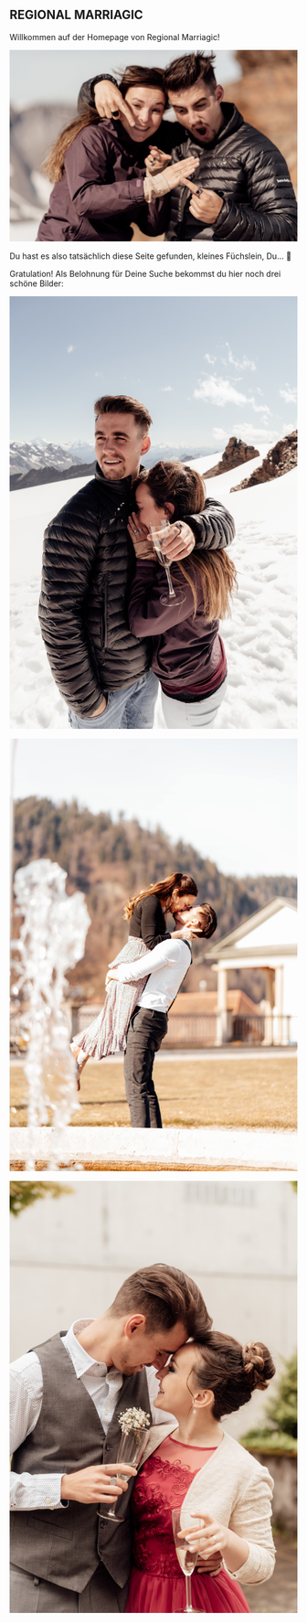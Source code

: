 ## REGIONAL MARRIAGIC

Willkommen auf der Homepage von Regional Marriagic!

![MiSi's engagement exitment](/assets/img/verlobung.jpg)

Du hast es also tatsächlich diese Seite gefunden, kleines Füchslein, Du... :muscle:

Gratulation! Als Belohnung für Deine Suche bekommst du hier noch drei schöne Bilder:

![MiSi's engagement hug](/assets/img/verlobung2.jpg)

![MiSi's fotoshoot](/assets/img/fotoshoot.jpg)

![MiSi's civil marriage](/assets/img/standesamt.jpg)
